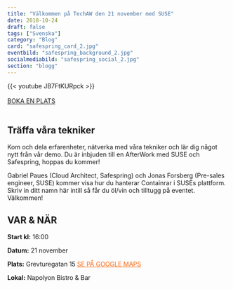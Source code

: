 ```yaml
---
title: "Välkommen på TechAW den 21 november med SUSE"
date: 2018-10-24
draft: false
tags: ["Svenska"]
category: "Blog"
card: "safespring_card_2.jpg"
eventbild: "safespring_background_2.jpg"
socialmediabild: "safespring_social_2.jpg"
section: "blogg"
---
```

{{< youtube JB7FtKURpck >}}
<br><br>
<a href="https://pages.upsales.com/9549ubdcc46ab485e42a79836f62b680afb11?utm=safespring" id="find-more">BOKA EN PLATS</a>
<br><br>

## Träffa våra tekniker
Kom och dela erfarenheter, nätverka med våra tekniker och lär dig något nytt från vår demo. Du är inbjuden till en AfterWork med SUSE och Safespring, hoppas du kommer!

Gabriel Paues (Cloud Architect, Safespring) och Jonas Forsberg (Pre-sales engineer, SUSE) kommer visa hur du hanterar Containrar i SUSEs plattform. Skriv in ditt namn här intill så får du öl/vin och tilltugg på eventet. Välkommen!

## VAR & NÄR

**Start kl:** 16:00

**Datum:** 21 november

**Plats:** Grevturegatan 15   <a href="https://goo.gl/maps/NkuB9WbraTk" style="color:#FA690F;">SE PÅ GOOGLE MAPS</a>

**Lokal:** Napolyon Bistro & Bar
